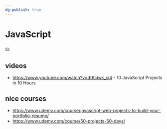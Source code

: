 ```yaml
---
dg-publish: true
---
```

# JavaScript
[✏️](https://github.com/meleu/my-notes/edit/master/javascript.md)

## videos

- <https://www.youtube.com/watch?v=dtKciwk_si4> - 10 JavaScript Projects in 10 Hours


## nice courses

- <https://www.udemy.com/course/javascript-web-projects-to-build-your-portfolio-resume/>
- <https://www.udemy.com/course/50-projects-50-days/>
